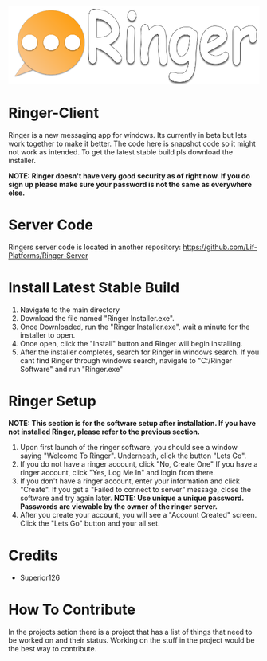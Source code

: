 ![Ringer Logo](https://github.com/Lif-Platforms/Ringer-Client-Windows/blob/main/.github/Ringerlogo.png)
# Ringer-Client
Ringer is a new messaging app for windows. Its currently in beta but lets work together to make it better. The code here is snapshot code so it might not work as intended. To get the latest stable build pls download the installer. 

**NOTE: Ringer doesn't have very good security as of right now. If you do sign up please make sure your password is not the same as everywhere else.**

# Server Code

Ringers server code is located in another repository: https://github.com/Lif-Platforms/Ringer-Server

# Install Latest Stable Build
 1. Navigate to the main directory
 2. Download the file named "Ringer Installer.exe". 
 3. Once Downloaded, run the "Ringer Installer.exe", wait a minute for the installer to open.
 4. Once open, click the "Install" button and Ringer will begin installing.
 5. After the installer completes, search for Ringer in windows search. If you cant find Ringer through windows search, navigate to "C:/Ringer Software" and run "Ringer.exe" 

# Ringer Setup
**NOTE: This section is for the software setup after installation. If you have not installed Ringer, please refer to the previous section.**
 1. Upon first launch of the ringer software, you should see a window saying "Welcome To Ringer". Underneath, click the button "Lets Go". 
 2. If you do not have a ringer account, click "No, Create One" If you have a ringer account, click "Yes, Log Me In" and login from there. 
 3. If you don't have a ringer account, enter your information and click "Create". If you get a "Failed to connect to server" message, close the software  and try again later. 
 **NOTE: Use unique a unique password. Passwords are viewable by the owner of the ringer server.** 
 4. After you create your account, you will see a "Account Created" screen. Click the "Lets Go" button and your all set. 

#  Credits
 - Superior126
 
 # How To Contribute
 In the projects setion there is a project that has a list of things that need to be worked on and their status. Working on the stuff in the project would be the best way to contribute. 
